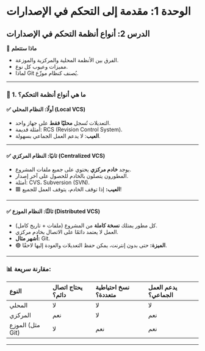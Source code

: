 # الوحدة 1: مقدمة إلى التحكم في الإصدارات
## الدرس 2: أنواع أنظمة التحكم في الإصدارات

🧠 **ماذا ستتعلم**
* الفرق بين الأنظمة المحلية والمركزية والموزعة.
* مميزات وعيوب كل نوع.
* لماذا Git يُصنف كنظام موزّع.

---

### 🧾 1. ما هي أنواع أنظمة التحكم؟

#### ✅ أولًا: النظام المحلي (Local VCS)
* التعديلات تُسجل **محليًا فقط** على جهاز واحد.
* أمثلة قديمة: RCS (Revision Control System).
* **العيب**: لا يدعم العمل الجماعي بسهولة.

---

#### ✅ ثانيًا: النظام المركزي (Centralized VCS)
* يوجد **خادم مركزي** يحتوي على جميع ملفات المشروع.
* المطورون يتصلون بالخادم للحصول على آخر إصدار.
* أمثلة: CVS، Subversion (SVN).
* 🟥 **العيب:** إذا توقف الخادم، يتوقف العمل للجميع!

---

#### ✅ ثالثًا: النظام الموزع (Distributed VCS)
* كل مطور يمتلك **نسخة كاملة** من المشروع (ملفات + تاريخ كامل).
* العمل لا يعتمد دائمًا على الاتصال بخادم مركزي.
* **أشهر مثال:** Git.
* 🟢 **الميزة:** حتى بدون إنترنت، يمكن حفظ التعديلات والعودة إليها لاحقًا.

---

### 📊 مقارنة سريعة:
| النوع | يحتاج اتصال دائم؟ | نسخ احتياطية متعددة؟ | يدعم العمل الجماعي؟ |
| :--- | :--- | :--- | :--- |
| المحلي | لا | لا | لا |
| المركزي | نعم | لا | نعم |
| الموزع (مثل Git) | لا | نعم | نعم |

---